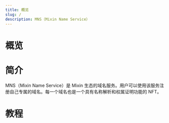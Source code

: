 ```yaml
---
title: 概览
slug: /
description: MNS（Mixin Name Service）
---
```


# 概览

# 简介

MNS（Mixin Name Service）是 Mixin 生态的域名服务。用户可以使用该服务注册自己专属的域名。每一个域名也是一个具有名称解析和权属证明功能的 NFT。

# 教程
